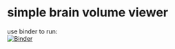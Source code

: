 # simple brain volume viewer

use binder to run:  
[![Binder](https://mybinder.org/badge_logo.svg)](https://mybinder.org/v2/gh/smaboudian/brain_vol_viewer/HEAD?labpath=brain_vol_viewer.ipynb)
